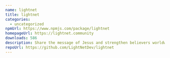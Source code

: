 ```yaml
---
name: lightnet
title: lightnet
categories:
  - uncategorized
npmUrl: https://www.npmjs.com/package/lightnet
homepageUrl: https://lightnet.community
downloads: 586
description: Share the message of Jesus and strengthen believers worldwide.
repoUrl: https://github.com/LightNetDev/lightnet
---
```

